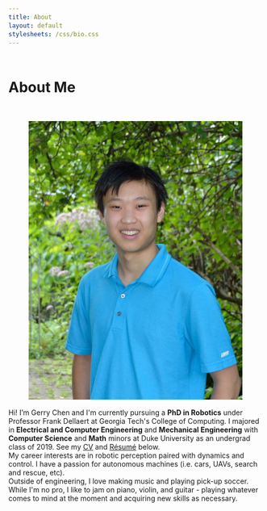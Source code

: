 ```yaml
---
title: About
layout: default
stylesheets: /css/bio.css
---
```


<div class="wrapper" markdown="true">

<h1 id="home-page" style="margin-top: 64px;">About Me</h1>

<br/>

<section class="bio">
  <div class="biopic"> <figure class="imagefig">
    <img src="/about/bioPic.jpeg" alt="PICTURE OF GERRY" />
  </figure> </div>

  <div class="content">
  <div class="biotext"> 
    Hi! I’m Gerry Chen and I'm currently pursuing a <b>PhD in Robotics</b> under Professor Frank Dellaert at Georgia Tech's College of Computing.  I majored in <b>Electrical and Computer Engineering</b> and <b>Mechanical Engineering</b> with <b>Computer Science</b> and <b>Math</b> minors at Duke University as an undergrad class of 2019.  See my <a href="/CV/GerryChen_CV.pdf">CV</a> and <a href="/resume/GerryChen_resume.pdf">Résumé</a> below.
  </div>
  <div class="biotext">
    My career interests are in robotic perception paired with dynamics and control.  I have a passion for autonomous machines (i.e. cars, UAVs, search and rescue, etc).
  </div>
  <div class="biotext">
    Outside of engineering, I love making music and playing pick-up soccer.  While I'm no pro, I like to jam on piano, violin, and guitar - playing whatever comes to mind at the moment and acquiring new skills as necessary.
  </div>
  </div>

</section>

</div>

<div class="sidebyside">

<script>if (/Android|webOS|iPhone|iPad|iPod|BlackBerry|BB|PlayBook|IEMobile|Windows Phone|Kindle|Silk|Opera Mini/i.test(navigator.userAgent)) {
      document.write('<div class="pdfdiv"><div class="pdfdesc">CV</div><a href="/CV/GerryChen_CV.pdf" download><img class="pdfimg" src="/CV/CV.png" alt="tap here to view my CV!"/></a></div>')
  }
  else{
    document.write('<div class="pdfdiv"><div class="pdfdesc">CV</div><a href="/CV/GerryChen_CV.pdf"><object class="pdfobj" data="/CV/GerryChen_CV.pdf""></object></a></div>')
  }
  </script>
<script>if (/Android|webOS|iPhone|iPad|iPod|BlackBerry|BB|PlayBook|IEMobile|Windows Phone|Kindle|Silk|Opera Mini/i.test(navigator.userAgent)) {
      document.write('<div class="pdfdiv"><div class="pdfdesc">Résumé</div><a href="/resume/GerryChen_resume.pdf" download><img class="pdfimg" src="/resume/resume.png" alt="tap here to view my resume!"/></a></div>')
  }
  else{
    document.write('<div class="pdfdiv"><div class="pdfdesc">Résumé</div><a href="/resume/GerryChen_resume.pdf"><object class="pdfobj" data="/resume/GerryChen_resume.pdf""></object></a></div>')
  }
  </script>

</div>

<!-- ********** CONTENT *********** -->
